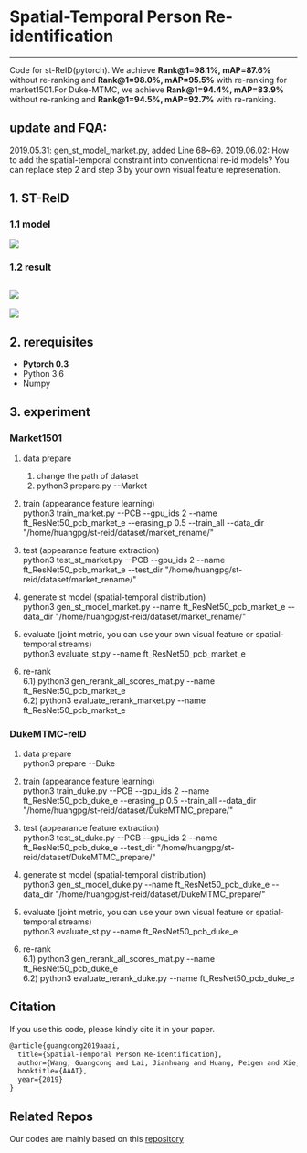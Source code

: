 # Spatial-Temporal Person Re-identification

----------
Code for st-ReID(pytorch). We achieve **Rank@1=98.1%, mAP=87.6%** without re-ranking and **Rank@1=98.0%, mAP=95.5%** with re-ranking for market1501.For Duke-MTMC, we achieve **Rank@1=94.4%, mAP=83.9%** without re-ranking and **Rank@1=94.5%, mAP=92.7%** with re-ranking.

## update and FQA:
2019.05.31: gen_st_model_market.py, added Line 68~69.
2019.06.02: How to add the spatial-temporal constraint into conventional re-id models? You can replace step 2 and step 3 by your own visual feature represenation.


## 1. ST-ReID
### 1.1 model
![](https://i.imgur.com/WYCcBHO.jpg)

### 1.2 result
![](https://i.imgur.com/KubElWp.jpg)
----------

![](https://i.imgur.com/Ul6h45K.jpg)


## 2. rerequisites
- **Pytorch 0.3**
- Python 3.6
- Numpy


## 3. experiment
### Market1501
1. data prepare<br>
   1) change the path of dataset <br>
   2) python3 prepare.py --Market

2. train (appearance feature learning) <br>
python3 train_market.py --PCB --gpu_ids 2 --name ft_ResNet50_pcb_market_e --erasing_p 0.5 --train_all --data_dir "/home/huangpg/st-reid/dataset/market_rename/"

3. test (appearance feature extraction) <br>
python3 test_st_market.py --PCB --gpu_ids 2 --name ft_ResNet50_pcb_market_e --test_dir "/home/huangpg/st-reid/dataset/market_rename/" 

4. generate st model (spatial-temporal distribution) <br>
python3 gen_st_model_market.py --name ft_ResNet50_pcb_market_e --data_dir "/home/huangpg/st-reid/dataset/market_rename/"
5. evaluate (joint metric, you can use your own visual feature or spatial-temporal streams) <br>
python3 evaluate_st.py --name ft_ResNet50_pcb_market_e 

6. re-rank<br>
6.1) python3 gen_rerank_all_scores_mat.py --name ft_ResNet50_pcb_market_e <br>
6.2) python3 evaluate_rerank_market.py --name ft_ResNet50_pcb_market_e


### DukeMTMC-reID
1. data prepare<br>
python3 prepare --Duke

2. train (appearance feature learning) <br>
python3 train_duke.py --PCB --gpu_ids 2 --name ft_ResNet50_pcb_duke_e --erasing_p 0.5 --train_all --data_dir "/home/huangpg/st-reid/dataset/DukeMTMC_prepare/"

3. test (appearance feature extraction) <br>
python3 test_st_duke.py --PCB --gpu_ids 2 --name ft_ResNet50_pcb_duke_e --test_dir "/home/huangpg/st-reid/dataset/DukeMTMC_prepare/" 

4. generate st model (spatial-temporal distribution) <br>
python3 gen_st_model_duke.py --name ft_ResNet50_pcb_duke_e  --data_dir "/home/huangpg/st-reid/dataset/DukeMTMC_prepare/"

5. evaluate (joint metric, you can use your own visual feature or spatial-temporal streams) <br>
python3 evaluate_st.py --name ft_ResNet50_pcb_duke_e 

6. re-rank<br>
6.1) python3 gen_rerank_all_scores_mat.py --name ft_ResNet50_pcb_duke_e <br>
6.2) python3 evaluate_rerank_duke.py --name ft_ResNet50_pcb_duke_e

## Citation

If you use this code, please kindly cite it in your paper.

```latex
@article{guangcong2019aaai,
  title={Spatial-Temporal Person Re-identification},
  author={Wang, Guangcong and Lai, Jianhuang and Huang, Peigen and Xie, Xiaohua},
  booktitle={AAAI},
  year={2019}
}
```

## Related Repos

Our codes are mainly based on this [repository](https://github.com/layumi/Person_reID_baseline_pytorch) 
